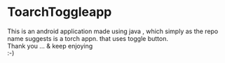# ToarchToggleapp
This is an android application made using java , which simply as the repo name suggests is a torch appn. that uses toggle button.
<br>Thank you ... & keep enjoying
<br>:-)
